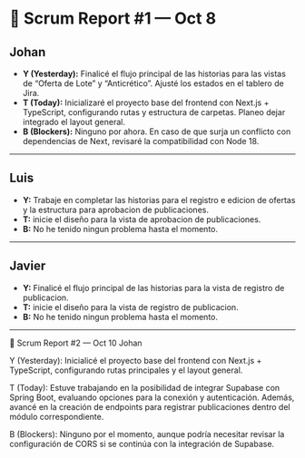 # 🧾 Scrum Report #1 — Oct 8

## Johan
- **Y (Yesterday):** Finalicé el flujo principal de las historias para las vistas de “Oferta de Lote” y “Anticrético”. Ajusté los estados en el tablero de Jira.  
- **T (Today):** Inicializaré el proyecto base del frontend con Next.js + TypeScript, configurando rutas y estructura de carpetas. Planeo dejar integrado el layout general.  
- **B (Blockers):** Ninguno por ahora. En caso de que surja un conflicto con dependencias de Next, revisaré la compatibilidad con Node 18.

---

## Luis
- **Y:** Trabaje en completar las historias para el registro e edicion de ofertas y la estructura para aprobacion de publicaciones.
- **T:** inicie el diseño para la vista de aprobacion de publicaciones.
- **B:** No he tenido ningun problema hasta el momento.

---

## Javier
- **Y:** Finalicé el flujo principal de las historias para la vista de registro de publicacion.
- **T:** inicie el diseño para la vista de registro de publicacion.
- **B:** No he tenido ningun problema hasta el momento.

---
🧾 Scrum Report #2 — Oct 10
Johan

Y (Yesterday): Inicialicé el proyecto base del frontend con Next.js + TypeScript, configurando rutas principales y el layout general.

T (Today): Estuve trabajando en la posibilidad de integrar Supabase con Spring Boot, evaluando opciones para la conexión y autenticación. Además, avancé en la creación de endpoints para registrar publicaciones dentro del módulo correspondiente.

B (Blockers): Ninguno por el momento, aunque podría necesitar revisar la configuración de CORS si se continúa con la integración de Supabase.
